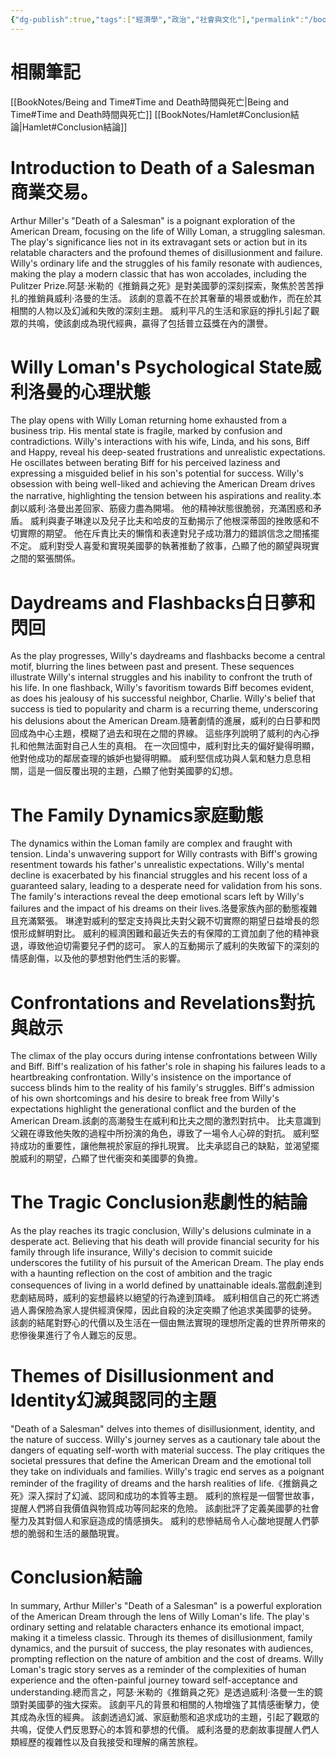 ```yaml
---
{"dg-publish":true,"tags":["經濟學","政治","社會與文化"],"permalink":"/book-notes/death-of-a-salesman/","dgPassFrontmatter":true,"created":"2024-11-24T10:41:53.145+08:00","updated":"2024-11-28T12:41:54.869+08:00"}
---
```


# 相關筆記
[[BookNotes/Being and Time#Time and Death時間與死亡\|Being and Time#Time and Death時間與死亡]]
[[BookNotes/Hamlet#Conclusion結論\|Hamlet#Conclusion結論]]
# Introduction to Death of a Salesman商業交易。

Arthur Miller's "Death of a Salesman" is a poignant exploration of the American Dream, focusing on the life of Willy Loman, a struggling salesman. The play's significance lies not in its extravagant sets or action but in its relatable characters and the profound themes of disillusionment and failure. Willy's ordinary life and the struggles of his family resonate with audiences, making the play a modern classic that has won accolades, including the Pulitzer Prize.阿瑟·米勒的《推銷員之死》是對美國夢的深刻探索，聚焦於苦苦掙扎的推銷員威利·洛曼的生活。 該劇的意義不在於其奢華的場景或動作，而在於其相關的人物以及幻滅和失敗的深刻主題。 威利平凡的生活和家庭的掙扎引起了觀眾的共鳴，使該劇成為現代經典，贏得了包括普立茲獎在內的讚譽。

# Willy Loman's Psychological State威利洛曼的心理狀態

The play opens with Willy Loman returning home exhausted from a business trip. His mental state is fragile, marked by confusion and contradictions. Willy's interactions with his wife, Linda, and his sons, Biff and Happy, reveal his deep-seated frustrations and unrealistic expectations. He oscillates between berating Biff for his perceived laziness and expressing a misguided belief in his son's potential for success. Willy's obsession with being well-liked and achieving the American Dream drives the narrative, highlighting the tension between his aspirations and reality.本劇以威利·洛曼出差回家、筋疲力盡為開場。 他的精神狀態很脆弱，充滿困惑和矛盾。 威利與妻子琳達以及兒子比夫和哈皮的互動揭示了他根深蒂固的挫敗感和不切實際的期望。 他在斥責比夫的懶惰和表達對兒子成功潛力的錯誤信念之間搖擺不定。 威利對受人喜愛和實現美國夢的執著推動了敘事，凸顯了他的願望與現實之間的緊張關係。

# Daydreams and Flashbacks白日夢和閃回

As the play progresses, Willy's daydreams and flashbacks become a central motif, blurring the lines between past and present. These sequences illustrate Willy's internal struggles and his inability to confront the truth of his life. In one flashback, Willy's favoritism towards Biff becomes evident, as does his jealousy of his successful neighbor, Charlie. Willy's belief that success is tied to popularity and charm is a recurring theme, underscoring his delusions about the American Dream.隨著劇情的進展，威利的白日夢和閃回成為中心主題，模糊了過去和現在之間的界線。 這些序列說明了威利的內心掙扎和他無法面對自己人生的真相。 在一次回憶中，威利對比夫的偏好變得明顯，他對他成功的鄰居查理的嫉妒也變得明顯。 威利堅信成功與人氣和魅力息息相關，這是一個反覆出現的主題，凸顯了他對美國夢的幻想。

# The Family Dynamics家庭動態

The dynamics within the Loman family are complex and fraught with tension. Linda's unwavering support for Willy contrasts with Biff's growing resentment towards his father's unrealistic expectations. Willy's mental decline is exacerbated by his financial struggles and his recent loss of a guaranteed salary, leading to a desperate need for validation from his sons. The family's interactions reveal the deep emotional scars left by Willy's failures and the impact of his dreams on their lives.洛曼家族內部的動態複雜且充滿緊張。 琳達對威利的堅定支持與比夫對父親不切實際的期望日益增長的怨恨形成鮮明對比。 威利的經濟困難和最近失去的有保障的工資加劇了他的精神衰退，導致他迫切需要兒子們的認可。 家人的互動揭示了威利的失敗留下的深刻的情感創傷，以及他的夢想對他們生活的影響。

# Confrontations and Revelations對抗與啟示

The climax of the play occurs during intense confrontations between Willy and Biff. Biff's realization of his father's role in shaping his failures leads to a heartbreaking confrontation. Willy's insistence on the importance of success blinds him to the reality of his family's struggles. Biff's admission of his own shortcomings and his desire to break free from Willy's expectations highlight the generational conflict and the burden of the American Dream.該劇的高潮發生在威利和比夫之間的激烈對抗中。 比夫意識到父親在導致他失敗的過程中所扮演的角色，導致了一場令人心碎的對抗。 威利堅持成功的重要性，讓他無視於家庭的掙扎現實。 比夫承認自己的缺點，並渴望擺脫威利的期望，凸顯了世代衝突和美國夢的負擔。

# The Tragic Conclusion悲劇性的結論

As the play reaches its tragic conclusion, Willy's delusions culminate in a desperate act. Believing that his death will provide financial security for his family through life insurance, Willy's decision to commit suicide underscores the futility of his pursuit of the American Dream. The play ends with a haunting reflection on the cost of ambition and the tragic consequences of living in a world defined by unattainable ideals.當戲劇達到悲劇結局時，威利的妄想最終以絕望的行為達到頂峰。 威利相信自己的死亡將透過人壽保險為家人提供經濟保障，因此自殺的決定突顯了他追求美國夢的徒勞。 該劇的結尾對野心的代價以及生活在一個由無法實現的理想所定義的世界所帶來的悲慘後果進行了令人難忘的反思。

# Themes of Disillusionment and Identity幻滅與認同的主題

"Death of a Salesman" delves into themes of disillusionment, identity, and the nature of success. Willy's journey serves as a cautionary tale about the dangers of equating self-worth with material success. The play critiques the societal pressures that define the American Dream and the emotional toll they take on individuals and families. Willy's tragic end serves as a poignant reminder of the fragility of dreams and the harsh realities of life.《推銷員之死》深入探討了幻滅、認同和成功的本質等主題。 威利的旅程是一個警世故事，提醒人們將自我價值與物質成功等同起來的危險。 該劇批評了定義美國夢的社會壓力及其對個人和家庭造成的情感損失。 威利的悲慘結局令人心酸地提醒人們夢想的脆弱和生活的嚴酷現實。

# Conclusion結論

In summary, Arthur Miller's "Death of a Salesman" is a powerful exploration of the American Dream through the lens of Willy Loman's life. The play's ordinary setting and relatable characters enhance its emotional impact, making it a timeless classic. Through its themes of disillusionment, family dynamics, and the pursuit of success, the play resonates with audiences, prompting reflection on the nature of ambition and the cost of dreams. Willy Loman's tragic story serves as a reminder of the complexities of human experience and the often-painful journey toward self-acceptance and understanding.總而言之，阿瑟·米勒的《推銷員之死》是透過威利·洛曼一生的鏡頭對美國夢的強大探索。 該劇平凡的背景和相關的人物增強了其情感衝擊力，使其成為永恆的經典。 該劇透過幻滅、家庭動態和追求成功的主題，引起了觀眾的共鳴，促使人們反思野心的本質和夢想的代價。 威利洛曼的悲劇故事提醒人們人類經歷的複雜性以及自我接受和理解的痛苦旅程。